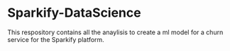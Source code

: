 # Sparkify-DataScience
This respository contains all the anaylisis to create a ml model for a churn service for the Sparkify platform.
